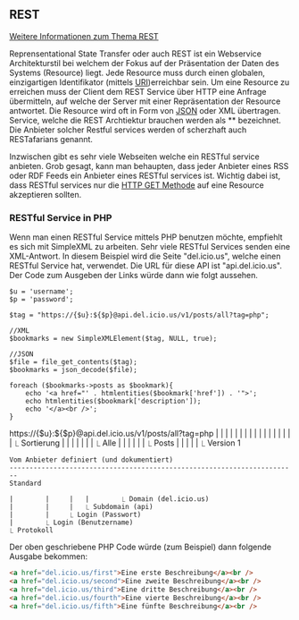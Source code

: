 ## REST
[Weitere Informationen zum Thema REST](https://gist.github.com/odan/de7f5452fb165c2d27f20d1d16bfe54d)


Reprensentational State Transfer oder auch REST ist ein Webservice Architekturstil bei welchem der Fokus auf der Präsentation der Daten des Systems (Resource) liegt. Jede Resource muss durch einen globalen, einzigartigen Identifikator (mittels [URI](/wiki/url))erreichbar sein. Um eine Resource zu erreichen muss der Client dem REST Service über HTTP eine Anfrage übermitteln, auf welche der Server mit einer Repräsentation der Resource antwortet. Die Resource wird oft in Form von [JSON](/wiki/programmiersprachen/javascript/json) oder XML übertragen. Service, welche die REST Archtiektur brauchen werden als ** bezeichnet. Die Anbieter solcher Restful services werden of scherzhaft auch RESTafarians genannt.





Inzwischen gibt es sehr viele Webseiten welche ein RESTful service anbieten. Grob gesagt, kann man behaupten, dass jeder Anbieter eines RSS oder RDF Feeds ein Anbieter eines RESTful services ist. Wichtig dabei ist, dass RESTful services nur die [HTTP GET Methode](/wiki/divers/http-request) auf eine Resource akzeptieren sollten.





### RESTful Service in PHP
Wenn man einen RESTful Service mittels PHP benutzen möchte, empfiehlt es sich mit SimpleXML zu arbeiten. Sehr viele RESTful Services senden eine XML-Antwort. In diesem Beispiel wird die Seite "del.icio.us", welche einen RESTful Service hat, verwendet. Die URL für diese API ist "api.del.icio.us". Der Code zum Ausgeben der Links würde dann wie folgt aussehen.
```
$u = 'username';
$p = 'password';

$tag = "https://{$u}:${$p}@api.del.icio.us/v1/posts/all?tag=php";

//XML
$bookmarks = new SimpleXMLElement($tag, NULL, true);

//JSON
$file = file_get_contents($tag);
$bookmarks = json_decode($file);

foreach ($bookmarks->posts as $bookmark){
    echo '<a href="' . htmlentities($bookmark['href']) . '">';
    echo htmlentities($bookmark['description']);
    echo '</a><br />';
}
```



   https://{$u}:${$p}@api.del.icio.us/v1/posts/all?tag=php
    |        |     |   |        |      |   |    |     | 
    |        |     |   |        |      |   |    |     ⎿ Sortierung
    |        |     |   |        |      |   |    ⎿ Alle
    |        |     |   |        |      |   ⎿ Posts
    |        |     |   |        |      ⎿ Version 1
    
    Vom Anbieter definiert (und dokumentiert)
    ------------------------------------------------------------------------
    Standard
    
    |        |     |   |        ⎿ Domain (del.icio.us)
    |        |     |   ⎿ Subdomain (api)
    |        |     ⎿ Login (Passwort)
    |        ⎿ Login (Benutzername)
    ⎿ Protokoll



Der oben geschriebene PHP Code würde (zum Beispiel) dann folgende Ausgabe bekommen:
```html
<a href="del.icio.us/first">Eine erste Beschreibung</a><br />
<a href="del.icio.us/second">Eine zweite Beschreibung</a><br />
<a href="del.icio.us/third">Eine dritte Beschreibung</a><br />
<a href="del.icio.us/fourth">Eine vierte Beschreibung</a><br />
<a href="del.icio.us/fifth">Eine fünfte Beschreibung</a><br />
```